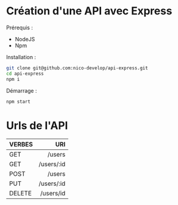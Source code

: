 # Création d'une API avec Express

Prérequis :

- NodeJS
- Npm

Installation :

```bash
git clone git@github.com:nico-develop/api-express.git
cd api-express
npm i
```

Démarrage :

```bash
npm start
```

# Urls de l'API

| VERBES | URI        | 
|--------|-----------:|
| GET    | /users     |
| GET    | /users/:id |
| POST   | /users     |
| PUT    | /users/:id |
| DELETE | /users/id  |